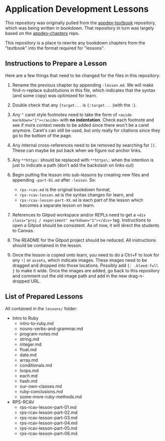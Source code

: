 # Application Development Lessons

This repository was originally pulled from the [appdev-textbook](https://github.com/firstdraft/appdev-textbook) repository, which was being written in bookdown. That repository in turn was largely based on the [appdev-chapters](https://github.com/firstdraft/appdev-chapters) repo. 

This repository is a place to rewrite any bookdown chapters from the "textbook" into the format required for "lessons".

## Instructions to Prepare a Lesson

Here are a few things that need to be changed for the files in this repository:

 1. Rename the previous chapter by appending `-lesson.md`. We will make find-n-replace substitutions in this file, which indicates that the syntax (and some copy) was optimized for learn.

 1. Double check that any `{target...` is `{:target...` (with the `:`).

 1. Any `^` caret style footnotes need to take the form of `<aside markdown="1"></aside>` with **no indentation**. Check each footnote and see if more context needs to be added since there won't be a caret anymore. Caret's can still be used, but only really for citations since they go to the bottom of the page.

 1. Any internal cross-references need to be removed by searching for `][`. These can maybe be put back when we figure out anchor links.

 1. Any `**https:` should be replaced with `**https\:` when the intention is just to indicate a path (don't add the backslash on links out)

 1. Begin putting the lesson into sub-lessons by creating new files and appending `-part-01.md` after `-lesson`. So: 
    - `rps-rcav.md` is the original bookdown format, 
    - `rps-rcav-lesson.md` is the syntax changes for learn, and 
    - `rps-rcav-lesson-part-XX.md` is each part of the lesson which becomes a separate lesson on learn.


 1. References to Gitpod workspace and/or REPLs need to get a `<div class="proj / experiment" markdown="1"></div>` tag. Instructions to open a Gitpod should be consistent. As of now, it will direct the students to Canvas.

 1. The README for the Gitpod project should be reduced. All instructions should be contained in the lesson.

 1. Once the lesson is copied onto learn, you need to do a Ctrl+F to look for any `![` or `assets`, which indicate images. These images need to be dragged and dropped into those locations. Possibly add `{: .bleed-full }` to make it wide. Once the images are added, go back to this repository and comment out the old image path and add in the new drag-n-dropped URL.

## List of Prepared Lessons

All contained in the `lessons/` folder:

  - Intro to Ruby
    - intro-to-ruby.md
    - nouns-verbs-and-grammar.md
    - program-notes.md
    - string.md
    - integer.md
    - float.md
    - date.md
    - array.md
    - conditionals.md
    - loops.md
    - each.md
    - hash.md
    - our-own-classes.md
    - ruby-conclusions.md
    - some-more-ruby-methods.md
  - RPS-RCAV
    - rps-rcav-lesson-part-01.md
    - rps-rcav-lesson-part-02.md
    - rps-rcav-lesson-part-03.md
    - rps-rcav-lesson-part-04.md
    - rps-rcav-lesson-part-05.md
    - rps-rcav-lesson-part-06.md
